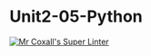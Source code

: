 # Unit2-05-Python
[![Mr Coxall's Super Linter](https://github.com/ICS3U-C-Programming-TonyG/Unit2-05-Python/workflows/Mr%20Coxall's%20Super%20Linter/badge.svg)](https://github.com/ICS3U-C-Programming-TonyG/Unit2-05-Python/actions/)
